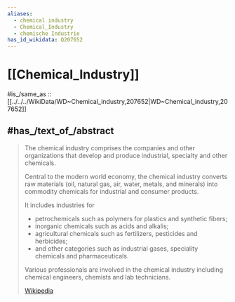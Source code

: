 ```yaml
---
aliases:
  - chemical industry
  - Chemical_Industry
  - chemische Industrie
has_id_wikidata: Q207652
---
```


# [[Chemical_Industry]] 

#is_/same_as :: [[../../../WikiData/WD~Chemical_industry,207652|WD~Chemical_industry,207652]] 

## #has_/text_of_/abstract 

> The chemical industry comprises the companies and other organizations 
> that develop and produce industrial, specialty and other chemicals. 
> 
> Central to the modern world economy, the chemical industry converts raw materials 
> (oil, natural gas, air, water, metals, and minerals) 
> into commodity chemicals for industrial and consumer products. 
> 
> It includes industries for 
> - petrochemicals such as polymers for plastics and synthetic fibers; 
> - inorganic chemicals such as acids and alkalis; 
> - agricultural chemicals such as fertilizers, pesticides and herbicides; 
> - and other categories such as industrial gases, speciality chemicals and pharmaceuticals.
>
> Various professionals are involved in the chemical industry 
> including chemical engineers, chemists and lab technicians.
>
> [Wikipedia](https://en.wikipedia.org/wiki/Chemical%20industry) 

